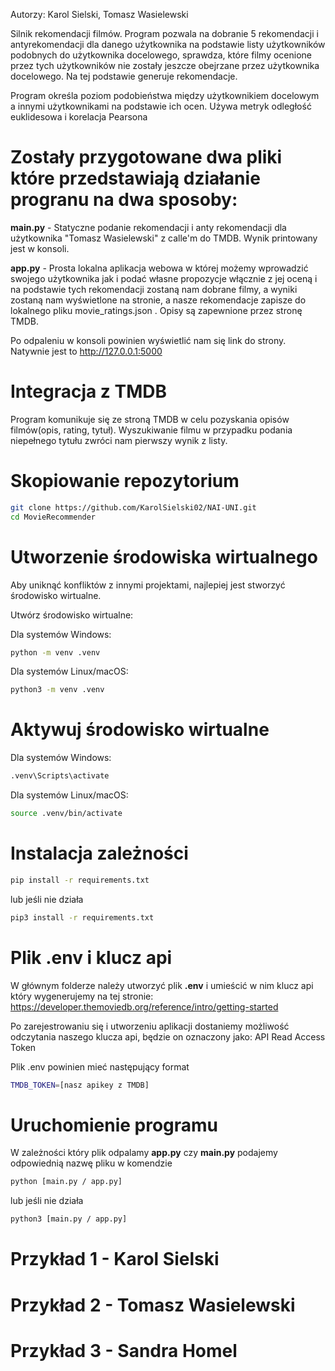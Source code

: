 Autorzy: Karol Sielski, Tomasz Wasielewski

Silnik rekomendacji filmów.
Program pozwala na dobranie 5 rekomendacji i antyrekomendacji dla danego użytkownika na podstawie
listy użytkowników podobnych do użytkownika docelowego, sprawdza, które filmy ocenione przez tych użytkowników
nie zostały jeszcze obejrzane przez użytkownika docelowego. Na tej podstawie generuje rekomendacje.

Program określa poziom podobieństwa między użytkownikiem docelowym a innymi użytkownikami
na podstawie ich ocen. Używa metryk odległość euklidesowa i korelacja Pearsona

# Zostały przygotowane dwa pliki które przedstawiają działanie progranu na dwa sposoby:

**main.py** - Statyczne podanie rekomendacji i anty rekomendacji dla użytkownika "Tomasz Wasielewski"
z calle'm do TMDB. Wynik printowany jest w konsoli.

**app.py** - Prosta lokalna aplikacja webowa w której możemy wprowadzić swojego użytkownika jak i podać własne
propozycje włącznie z jej oceną i na podstawie tych rekomendacji zostaną nam dobrane filmy,
a wyniki zostaną nam wyświetlone na stronie, a nasze rekomendacje zapisze do lokalnego pliku movie_ratings.json . Opisy są zapewnione przez stronę
TMDB. 

Po odpaleniu w konsoli powinien wyświetlić nam się link do strony. Natywnie jest to http://127.0.0.1:5000


# Integracja z TMDB
Program komunikuje się ze stroną TMDB w celu pozyskania opisów filmów(opis, rating, tytuł). 
Wyszukiwanie filmu w przypadku podania niepełnego tytułu zwróci nam pierwszy wynik z listy.

# Skopiowanie repozytorium

```bash
git clone https://github.com/KarolSielski02/NAI-UNI.git
cd MovieRecommender
```

# Utworzenie środowiska wirtualnego
Aby uniknąć konfliktów z innymi projektami, najlepiej jest stworzyć środowisko wirtualne.

Utwórz środowisko wirtualne:

Dla systemów Windows:
```bash
python -m venv .venv
```

Dla systemów Linux/macOS:

```bash
python3 -m venv .venv
```

# Aktywuj środowisko wirtualne

Dla systemów Windows:

```bash
.venv\Scripts\activate
```

Dla systemów Linux/macOS:

```bash
source .venv/bin/activate
```

# Instalacja zależności

```bash
pip install -r requirements.txt
```
lub jeśli nie działa
```bash
pip3 install -r requirements.txt
```

# Plik .env i klucz api
W głównym folderze należy utworzyć plik **.env** i umieścić w nim klucz api który wygenerujemy na tej stronie:
https://developer.themoviedb.org/reference/intro/getting-started

Po zarejestrowaniu się i utworzeniu aplikacji dostaniemy możliwość odczytania naszego klucza api, będzie 
on oznaczony jako: API Read Access Token

Plik .env powinien mieć następujący format
```bash
TMDB_TOKEN=[nasz apikey z TMDB]
```

# Uruchomienie programu
W zależności który plik odpalamy **app.py** czy **main.py** podajemy odpowiednią nazwę pliku w komendzie
```bash
python [main.py / app.py]
```
lub jeśli nie działa
```bash
python3 [main.py / app.py]
```
# Przykład 1 - Karol Sielski

# Przykład 2 - Tomasz Wasielewski

# Przykład 3 - Sandra Homel












